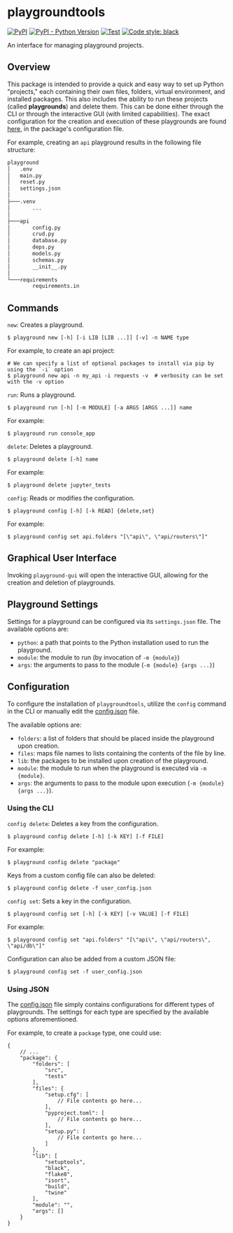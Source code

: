 # playgroundtools

[![PyPI](https://img.shields.io/pypi/v/playgroundtools)](https://pypi.org/project/playgroundtools/)
[![PyPI - Python Version](https://img.shields.io/pypi/pyversions/playgroundtools)](https://pypi.org/project/playgroundtools/)
[![Test](https://github.com/saibalusulapalem/playgroundtools/actions/workflows/test.yml/badge.svg)](https://github.com/saibalusulapalem/playgroundtools/actions/workflows/test.yml)
[![Code style: black](https://img.shields.io/badge/code%20style-black-000000.svg)](https://github.com/psf/black)

An interface for managing playground projects.

## Overview

This package is intended to provide a quick and easy way to set up Python "projects," each containing their own files, folders, virtual environment, and installed packages. This also includes the ability to run these projects (called **playgrounds**) and delete them. This can be done either through the CLI or through the interactive GUI (with limited capabilities). The exact configuration for the creation and execution of these playgrounds are found [here](https://github.com/saibalusulapalem/playgroundtools/blob/main/playgroundtools/config.json), in the package's configuration file.


For example, creating an `api` playground results in the following file structure:
```cmd
playground
│   .env
│   main.py
│   reset.py
│   settings.json
│
├───.venv
│       ...
│
├───api
│       config.py
│       crud.py
│       database.py
│       deps.py
│       models.py
│       schemas.py
│       __init__.py
│
└───requirements
        requirements.in
```

## Commands

`new`:
Creates a playground.
```shell
$ playground new [-h] [-i LIB [LIB ...]] [-v] -n NAME type
```
For example, to create an api project:
```shell
# We can specify a list of optional packages to install via pip by using the `-i` option
$ playground new api -n my_api -i requests -v  # verbosity can be set with the -v option
```

`run`:
Runs a playground.
```shell
$ playground run [-h] [-m MODULE] [-a ARGS [ARGS ...]] name
```
For example:
```shell
$ playground run console_app
```

`delete`:
Deletes a playground.
```shell
$ playground delete [-h] name
```
For example:
```shell
$ playground delete jupyter_tests
```

`config`:
Reads or modifies the configuration.
```shell
$ playground config [-h] [-k READ] {delete,set}
```
For example:
```shell
$ playground config set api.folders "[\"api\", \"api/routers\"]"
```

## Graphical User Interface

Invoking `playground-gui` will open the interactive GUI, allowing for the creation and deletion of playgrounds.

## Playground Settings
Settings for a playground can be configured via its `settings.json` file.
The available options are:
- `python`: a path that points to the Python installation used to run the playground.
- `module`: the module to run (by invocation of `-m {module}`)
- `args`: the arguments to pass to the module (`-m {module} {args ...}`)

## Configuration

To configure the installation of `playgroundtools`, utilize the `config` command in the CLI or manually edit the [config.json](https://github.com/saibalusulapalem/playgroundtools/blob/main/playgroundtools/config.json) file.

The available options are:
- `folders`: a list of folders that should be placed inside the playground upon creation.
- `files`: maps file names to lists containing the contents of the file by line.
- `lib`: the packages to be installed upon creation of the playground.
- `module`: the module to run when the playground is executed via `-m {module}`.
- `args`: the arguments to pass to the module upon execution (`-m {module} {args ...}`).

### Using the CLI

`config delete`:
Deletes a key from the configuration.
```shell
$ playground config delete [-h] [-k KEY] [-f FILE]
```
For example:
```shell
$ playground config delete "package"
```
Keys from a custom config file can also be deleted:
```shell
$ playground config delete -f user_config.json
```

`config set`:
Sets a key in the configuration.
```shell
$ playground config set [-h] [-k KEY] [-v VALUE] [-f FILE]
```
For example:
```shell
$ playground config set "api.folders" "[\"api\", \"api/routers\", \"api/db\"]"
```
Configuration can also be added from a custom JSON file:
```shell
$ playground config set -f user_config.json
```

### Using JSON

The [config.json](https://github.com/saibalusulapalem/playgroundtools/blob/main/playgroundtools/config.json) file simply contains configurations for different types of playgrounds. The settings for each type are specified by the available options aforementioned.

For example, to create a `package` type, one could use:
```jsonc
{
    // ...
    "package": {
        "folders": [
            "src",
            "tests"
        ],
        "files": {
            "setup.cfg": [
                // File contents go here...
            ],
            "pyproject.toml": [
                // File contents go here...
            ],
            "setup.py": [
                // File contents go here...
            ]
        },
        "lib": [
            "setuptools",
            "black",
            "flake8",
            "isort",
            "build",
            "twine"
        ],
        "module": "",
        "args": []
    }
}
```
